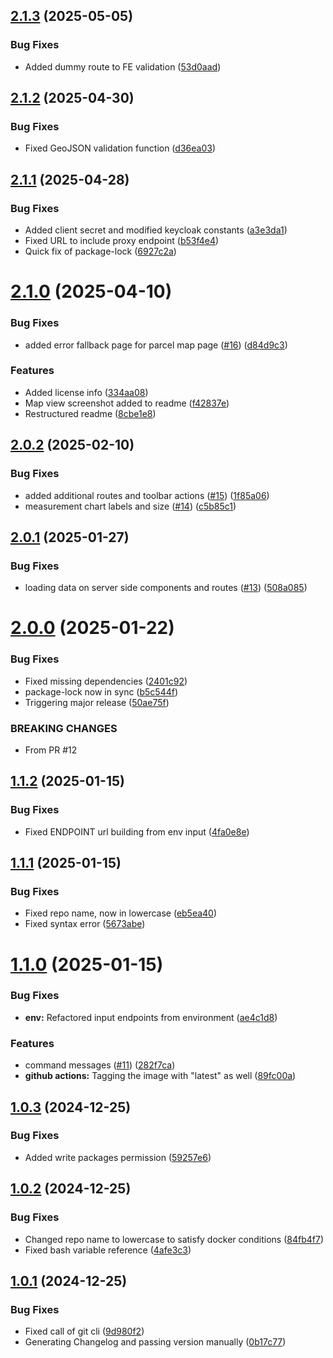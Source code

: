 ## [2.1.3](https://github.com/Smart-Droplets-Project/dataManagementFront/compare/v2.1.2...v2.1.3) (2025-05-05)


### Bug Fixes

* Added dummy route to FE validation ([53d0aad](https://github.com/Smart-Droplets-Project/dataManagementFront/commit/53d0aadd67fe9c26302dee536ea0d1c0e796e1cc))

## [2.1.2](https://github.com/Smart-Droplets-Project/dataManagementFront/compare/v2.1.1...v2.1.2) (2025-04-30)


### Bug Fixes

* Fixed GeoJSON validation function ([d36ea03](https://github.com/Smart-Droplets-Project/dataManagementFront/commit/d36ea035d6d199873036a647366d813205794f6a))

## [2.1.1](https://github.com/Smart-Droplets-Project/dataManagementFront/compare/v2.1.0...v2.1.1) (2025-04-28)


### Bug Fixes

* Added client secret and modified keycloak constants ([a3e3da1](https://github.com/Smart-Droplets-Project/dataManagementFront/commit/a3e3da14e2f7f295378596ee40e61b513d9de4b5))
* Fixed URL to include proxy endpoint ([b53f4e4](https://github.com/Smart-Droplets-Project/dataManagementFront/commit/b53f4e4745709683a47e2a65bc00c48d147e14df))
* Quick fix of package-lock ([6927c2a](https://github.com/Smart-Droplets-Project/dataManagementFront/commit/6927c2a9b5949c084193f64a7ef563d0e408b6e6))

# [2.1.0](https://github.com/Smart-Droplets-Project/dataManagementFront/compare/v2.0.2...v2.1.0) (2025-04-10)


### Bug Fixes

* added error fallback page for parcel map page ([#16](https://github.com/Smart-Droplets-Project/dataManagementFront/issues/16)) ([d84d9c3](https://github.com/Smart-Droplets-Project/dataManagementFront/commit/d84d9c370f515e3706e8a808043e4d9129b1c49d))


### Features

* Added license info ([334aa08](https://github.com/Smart-Droplets-Project/dataManagementFront/commit/334aa08eece7ff41a6e7ddaa78614ed08fb900d5))
* Map view screenshot added to readme ([f42837e](https://github.com/Smart-Droplets-Project/dataManagementFront/commit/f42837ec7e48bca7168350bdfef260818f01b9c3))
* Restructured readme ([8cbe1e8](https://github.com/Smart-Droplets-Project/dataManagementFront/commit/8cbe1e80bf0e5e0042ea2699510685fa541fc86e))

## [2.0.2](https://github.com/Smart-Droplets-Project/dataManagementFront/compare/v2.0.1...v2.0.2) (2025-02-10)


### Bug Fixes

* added additional routes and toolbar actions ([#15](https://github.com/Smart-Droplets-Project/dataManagementFront/issues/15)) ([1f85a06](https://github.com/Smart-Droplets-Project/dataManagementFront/commit/1f85a06360382028d1011bb7f82676478c9c05b9))
* measurement chart labels and size ([#14](https://github.com/Smart-Droplets-Project/dataManagementFront/issues/14)) ([c5b85c1](https://github.com/Smart-Droplets-Project/dataManagementFront/commit/c5b85c1ddbb7d480f96ad2d7e9a071fcf464383e))

## [2.0.1](https://github.com/Smart-Droplets-Project/dataManagementFront/compare/v2.0.0...v2.0.1) (2025-01-27)


### Bug Fixes

* loading data on server side components and routes ([#13](https://github.com/Smart-Droplets-Project/dataManagementFront/issues/13)) ([508a085](https://github.com/Smart-Droplets-Project/dataManagementFront/commit/508a0857773f8e3a9c18cd9ac9c16efc0c417533))

# [2.0.0](https://github.com/Smart-Droplets-Project/dataManagementFront/compare/v1.1.2...v2.0.0) (2025-01-22)


### Bug Fixes

* Fixed missing dependencies ([2401c92](https://github.com/Smart-Droplets-Project/dataManagementFront/commit/2401c925463f6659f05dd82bc970e88aad79fe8c))
* package-lock now in sync ([b5c544f](https://github.com/Smart-Droplets-Project/dataManagementFront/commit/b5c544f77ec57a2ea657ed0063db8d424bca40a8))
* Triggering major release ([50ae75f](https://github.com/Smart-Droplets-Project/dataManagementFront/commit/50ae75f23a7e8ee7a4a8d844f127c98d8488ab30))


### BREAKING CHANGES

* From PR #12

## [1.1.2](https://github.com/Smart-Droplets-Project/dataManagementFront/compare/v1.1.1...v1.1.2) (2025-01-15)


### Bug Fixes

* Fixed ENDPOINT url building from env input ([4fa0e8e](https://github.com/Smart-Droplets-Project/dataManagementFront/commit/4fa0e8e0d41bfbdc58ec97532d1ba9b2b1e2280c))

## [1.1.1](https://github.com/Smart-Droplets-Project/dataManagementFront/compare/v1.1.0...v1.1.1) (2025-01-15)


### Bug Fixes

* Fixed repo name, now in lowercase ([eb5ea40](https://github.com/Smart-Droplets-Project/dataManagementFront/commit/eb5ea40b5c15bfcab2470a0e32e793e4bac556c4))
* Fixed syntax error ([5673abe](https://github.com/Smart-Droplets-Project/dataManagementFront/commit/5673abe7e1455a1b2405986e382701ed54eead4a))

# [1.1.0](https://github.com/Smart-Droplets-Project/dataManagementFront/compare/v1.0.3...v1.1.0) (2025-01-15)


### Bug Fixes

* **env:** Refactored input endpoints from environment ([ae4c1d8](https://github.com/Smart-Droplets-Project/dataManagementFront/commit/ae4c1d8c6a47346fad05d8e36cd79b00e00f1040))


### Features

* command messages ([#11](https://github.com/Smart-Droplets-Project/dataManagementFront/issues/11)) ([282f7ca](https://github.com/Smart-Droplets-Project/dataManagementFront/commit/282f7ca80d7055ddb0cca542f68c15afa1267eed))
* **github actions:** Tagging the image with "latest" as well ([89fc00a](https://github.com/Smart-Droplets-Project/dataManagementFront/commit/89fc00a36474f6808edd0ecedcdd8f482abff225))

## [1.0.3](https://github.com/Smart-Droplets-Project/dataManagementFront/compare/v1.0.2...v1.0.3) (2024-12-25)


### Bug Fixes

* Added write packages permission ([59257e6](https://github.com/Smart-Droplets-Project/dataManagementFront/commit/59257e67c558c4471082bf1b0380c4c15f6646c3))

## [1.0.2](https://github.com/Smart-Droplets-Project/dataManagementFront/compare/v1.0.1...v1.0.2) (2024-12-25)


### Bug Fixes

* Changed repo name to lowercase to satisfy docker conditions ([84fb4f7](https://github.com/Smart-Droplets-Project/dataManagementFront/commit/84fb4f7c843b13ccd3532f9bb15e13634aaf8d5c))
* Fixed bash variable reference ([4afe3c3](https://github.com/Smart-Droplets-Project/dataManagementFront/commit/4afe3c307874b928f2b9c95d58cce5f67374652c))

## [1.0.1](https://github.com/Smart-Droplets-Project/dataManagementFront/compare/v1.0.0...v1.0.1) (2024-12-25)


### Bug Fixes

* Fixed call of git cli ([9d980f2](https://github.com/Smart-Droplets-Project/dataManagementFront/commit/9d980f2c8bef38536d1fc7059b91064738d46e9b))
* Generating Changelog and passing version manually ([0b17c77](https://github.com/Smart-Droplets-Project/dataManagementFront/commit/0b17c773537ae9dfca3f3a789d4337ee907e26c5))
